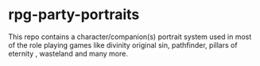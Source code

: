 # rpg-party-portraits
This repo contains a character/companion(s) portrait system used in most of the role playing games like divinity original sin, pathfinder, pillars of eternity , wasteland and many more.
